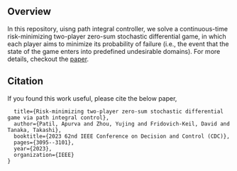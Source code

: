 ## Overview
In this repository, uisng path integral controller, we solve a continuous-time risk-minimizing two-player zero-sum stochastic differential game, in which each player aims to minimize its probability of failure (i.e., the event that the state of the game enters into predefined undesirable domains).
For more details, checkout the [paper](https://ieeexplore.ieee.org/abstract/document/10383399).
## Citation
If you found this work useful, please cite the below paper,
```@inproceedings{patil2023risk,
  title={Risk-minimizing two-player zero-sum stochastic differential game via path integral control},
  author={Patil, Apurva and Zhou, Yujing and Fridovich-Keil, David and Tanaka, Takashi},
  booktitle={2023 62nd IEEE Conference on Decision and Control (CDC)},
  pages={3095--3101},
  year={2023},
  organization={IEEE}
}

